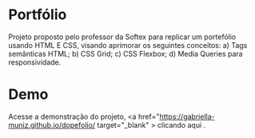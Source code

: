 # Portfólio
 Projeto proposto pelo professor da Softex para replicar um portefólio usando HTML E CSS, visando aprimorar os seguintes conceitos: a) Tags semânticas HTML; b) CSS Grid; c) CSS Flexbox; d) 
 Media Queries para responsividade.

# Demo
Acesse a demonstração do projeto, <a href="https://gabriella-muniz.github.io/dopefolio/ target="_blank" > clicando aqui </a>.

